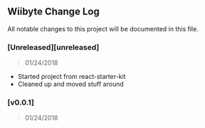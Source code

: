 ## Wiibyte Change Log

All notable changes to this project will be documented in this file.

### [Unreleased][unreleased]

> 01/24/2018

* Started project from react-starter-kit
* Cleaned up and moved stuff around

### [v0.0.1]

> 01/24/2018
